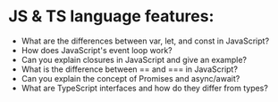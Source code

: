 <h1>JS & TS language features:</h1>

* What are the differences between var, let, and const in JavaScript?
* How does JavaScript's event loop work?
* Can you explain closures in JavaScript and give an example?
* What is the difference between == and === in JavaScript?
* Can you explain the concept of Promises and async/await?
* What are TypeScript interfaces and how do they differ from types?
